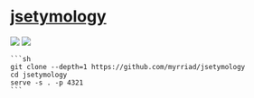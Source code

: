 # [jsetymology](https://github.com/myrriad/jsetymology)

![](https://img.shields.io/github/license/myrriad/jsetymology?style=flat-square) ![](https://img.shields.io/github/last-commit/scillidan/jsetymology/main?label=last%20commit%20(fork)&style=flat-square)

````{tab} From source
```sh
git clone --depth=1 https://github.com/myrriad/jsetymology
cd jsetymology
serve -s . -p 4321
```
````